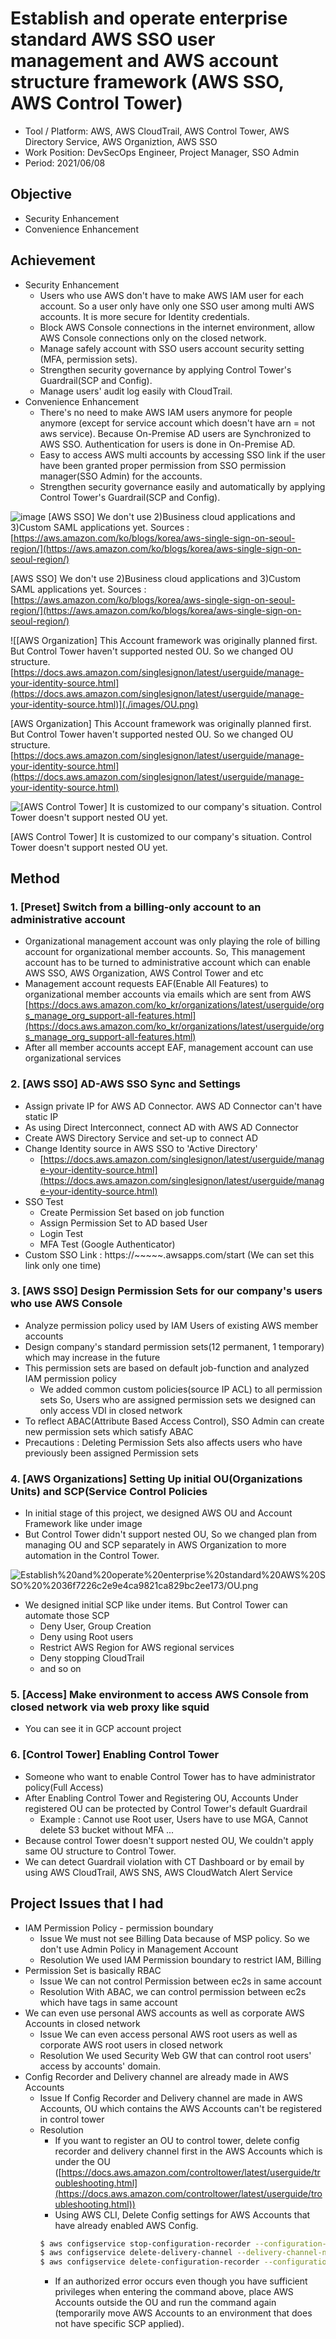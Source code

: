 # Establish and operate enterprise standard AWS SSO user management and AWS account structure framework (AWS SSO, AWS Control Tower)

- Tool / Platform: AWS, AWS CloudTrail, AWS Control Tower, AWS Directory Service, AWS Organiztion, AWS SSO
- Work Position: DevSecOps Engineer, Project Manager, SSO Admin
- Period: 2021/06/08

## Objective

- Security Enhancement
- Convenience Enhancement

## Achievement

- Security Enhancement
  - Users who use AWS don't have to make AWS IAM user for each account. So a user only have only one SSO user among multi AWS accounts. It is more secure for Identity credentials.
  - Block AWS Console connections in the internet environment, allow AWS Console connections only on the closed network.
  - Manage safely account with SSO users account security setting (MFA, permission sets).
  - Strengthen security governance by applying Control Tower's Guardrail(SCP and Config).
  - Manage users' audit log easily with CloudTrail.
- Convenience Enhancement
  - There's no need to make AWS IAM users anymore for people anymore (except for service account which doesn't have arn = not aws service). Because On-Premise AD users are Synchronized to AWS SSO. Authentication for users is done in On-Premise AD.
  - Easy to access AWS multi accounts by accessing SSO link if the user have been granted proper permission from SSO permission manager(SSO Admin) for the accounts.
  - Strengthen security governance easily and automatically by applying Control Tower's Guardrail(SCP and Config).

![image](./images/Untitled.png)
[AWS SSO] We don't use 2)Business cloud applications and 3)Custom SAML applications yet.
Sources : [https://aws.amazon.com/ko/blogs/korea/aws-single-sign-on-seoul-region/](https://aws.amazon.com/ko/blogs/korea/aws-single-sign-on-seoul-region/)

[AWS SSO] We don't use 2)Business cloud applications and 3)Custom SAML applications yet.
Sources : [https://aws.amazon.com/ko/blogs/korea/aws-single-sign-on-seoul-region/](https://aws.amazon.com/ko/blogs/korea/aws-single-sign-on-seoul-region/)

![[AWS Organization] This Account framework was originally planned first. But Control Tower haven't supported nested OU. So we changed OU structure. [https://docs.aws.amazon.com/singlesignon/latest/userguide/manage-your-identity-source.html](https://docs.aws.amazon.com/singlesignon/latest/userguide/manage-your-identity-source.html)](./images/OU.png)

[AWS Organization] This Account framework was originally planned first. But Control Tower haven't supported nested OU. So we changed OU structure. [https://docs.aws.amazon.com/singlesignon/latest/userguide/manage-your-identity-source.html](https://docs.aws.amazon.com/singlesignon/latest/userguide/manage-your-identity-source.html)

![[AWS Control Tower] It is customized to our company's situation. Control Tower doesn't support nested OU yet.](./images/Uplus_Control_Tower.png)

[AWS Control Tower] It is customized to our company's situation. Control Tower doesn't support nested OU yet.

## Method

### 1. [Preset] Switch from a billing-only account to an administrative account

- Organizational management account was only playing the role of billing account for organizational member accounts. So, This management account has to be turned to administrative account which can enable AWS SSO, AWS Organization, AWS Control Tower and etc
- Management account requests EAF(Enable All Features) to organizational member accounts via emails which are sent from AWS
  [https://docs.aws.amazon.com/ko_kr/organizations/latest/userguide/orgs_manage_org_support-all-features.html](https://docs.aws.amazon.com/ko_kr/organizations/latest/userguide/orgs_manage_org_support-all-features.html)
- After all member accounts accept EAF, management account can use organizational services

### 2. [AWS SSO] AD-AWS SSO Sync and Settings

- Assign private IP for AWS AD Connector. AWS AD Connector can't have static IP
- As using Direct Interconnect, connect AD with AWS AD Connector
- Create AWS Directory Service and set-up to connect AD
- Change Identity source in AWS SSO to 'Active Directory'
  - [https://docs.aws.amazon.com/singlesignon/latest/userguide/manage-your-identity-source.html](https://docs.aws.amazon.com/singlesignon/latest/userguide/manage-your-identity-source.html)
- SSO Test
  - Create Permission Set based on job function
  - Assign Permission Set to AD based User
  - Login Test
  - MFA Test (Google Authenticator)
- Custom SSO Link : https://~~~~~.awsapps.com/start (We can set this link only one time)

### 3. [AWS SSO] Design Permission Sets for our company's users who use AWS Console

- Analyze permission policy used by IAM Users of existing AWS member accounts
- Design company's standard permission sets(12 permanent, 1 temporary) which may increase in the future
- This permission sets are based on default job-function and analyzed IAM permission policy
  - We added common custom policies(source IP ACL) to all permission sets
    So, Users who are assigned permission sets we designed can only access VDI in closed network
- To reflect ABAC(Attribute Based Access Control), SSO Admin can create new permission sets which satisfy ABAC
- Precautions : Deleting Permission Sets also affects users who have previously been assigned Permission sets

### 4. [AWS Organizations] Setting Up initial OU(Organizations Units) and SCP(Service Control Policies

- In initial stage of this project, we designed AWS OU and Account Framework like under image
- But Control Tower didn't support nested OU, So we changed plan from managing OU and SCP separately in AWS Organization to more automation in the Control Tower.

![Establish%20and%20operate%20enterprise%20standard%20AWS%20SSO%20%2036f7226c2e9e4ca9821ca829bc2ee173/OU.png](./images/OU.png)

- We designed initial SCP like under items. But Control Tower can automate those SCP
  - Deny User, Group Creation
  - Deny using Root users
  - Restrict AWS Region for AWS regional services
  - Deny stopping CloudTrail
  - and so on

### 5. [Access] Make environment to access AWS Console from closed network via web proxy like squid

- You can see it in GCP account project

### 6. [Control Tower] Enabling Control Tower

- Someone who want to enable Control Tower has to have administrator policy(Full Access)
- After Enabling Control Tower and Registering OU, Accounts Under registered OU can be protected by Control Tower's default Guardrail
  - Example : Cannot use Root user, Users have to use MGA, Cannot delete S3 bucket without MFA ...
- Because control Tower doesn't support nested OU, We couldn't apply same OU structure to Control Tower.
- We can detect Guardrail violation with CT Dashboard or by email by using AWS CloudTrail, AWS SNS, AWS CloudWatch Alert Service

## Project Issues that I had

- IAM Permission Policy - permission boundary
  - Issue
    We must not see Billing Data because of MSP policy. So we don't use Admin Policy in Management Account
  - Resolution
    We used IAM Permission boundary to restrict IAM, Billing
- Permission Set is basically RBAC
  - Issue
    We can not control Permission between ec2s in same account
  - Resolution
    With ABAC, we can control permission between ec2s which have tags in same account
- We can even use personal AWS accounts as well as corporate AWS Accounts in closed network
  - Issue
    We can even access personal AWS root users as well as corporate AWS root users in closed network
  - Resolution
    We used Security Web GW that can control root users' access by accounts' domain.
- Config Recorder and Delivery channel are already made in AWS Accounts
  - Issue
    If Config Recorder and Delivery channel are made in AWS Accounts, OU which contains the AWS Accounts can't be registered in control tower
  - Resolution
    - If you want to register an OU to control tower, delete config recorder and delivery channel first in the AWS Accounts which is under the OU
      ([https://docs.aws.amazon.com/controltower/latest/userguide/troubleshooting.html](https://docs.aws.amazon.com/controltower/latest/userguide/troubleshooting.html))
    - Using AWS CLI, Delete Config settings for AWS Accounts that have already enabled AWS Config.
    ```bash
    $ aws configservice stop-configuration-recorder --configuration-recorder-name NAME-FROM-DESCRIBE-OUTPUT
    $ aws configservice delete-delivery-channel --delivery-channel-name NAME-FROM-DESCRIBE-OUTPUT
    $ aws configservice delete-configuration-recorder --configuration-recorder-name NAME-FROM-DESCRIBE-OUTPUT
    ```
    - If an authorized error occurs even though you have sufficient privileges when entering the command above, place AWS Accounts outside the OU and run the command again (temporarily move AWS Accounts to an environment that does not have specific SCP applied).
